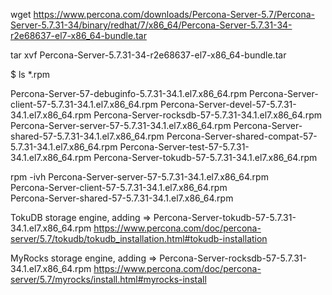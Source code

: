 wget https://www.percona.com/downloads/Percona-Server-5.7/Percona-Server-5.7.31-34/binary/redhat/7/x86_64/Percona-Server-5.7.31-34-r2e68637-el7-x86_64-bundle.tar

tar xvf Percona-Server-5.7.31-34-r2e68637-el7-x86_64-bundle.tar

$ ls *.rpm

Percona-Server-57-debuginfo-5.7.31-34.1.el7.x86_64.rpm
Percona-Server-client-57-5.7.31-34.1.el7.x86_64.rpm
Percona-Server-devel-57-5.7.31-34.1.el7.x86_64.rpm
Percona-Server-rocksdb-57-5.7.31-34.1.el7.x86_64.rpm
Percona-Server-server-57-5.7.31-34.1.el7.x86_64.rpm
Percona-Server-shared-57-5.7.31-34.1.el7.x86_64.rpm
Percona-Server-shared-compat-57-5.7.31-34.1.el7.x86_64.rpm
Percona-Server-test-57-5.7.31-34.1.el7.x86_64.rpm
Percona-Server-tokudb-57-5.7.31-34.1.el7.x86_64.rpm



rpm -ivh Percona-Server-server-57-5.7.31-34.1.el7.x86_64.rpm \
Percona-Server-client-57-5.7.31-34.1.el7.x86_64.rpm \
Percona-Server-shared-57-5.7.31-34.1.el7.x86_64.rpm


TokuDB storage engine, adding => Percona-Server-tokudb-57-5.7.31-34.1.el7.x86_64.rpm
https://www.percona.com/doc/percona-server/5.7/tokudb/tokudb_installation.html#tokudb-installation


MyRocks storage engine, adding => Percona-Server-rocksdb-57-5.7.31-34.1.el7.x86_64.rpm
https://www.percona.com/doc/percona-server/5.7/myrocks/install.html#myrocks-install

